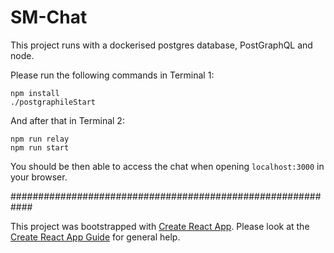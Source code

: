 # SM-Chat

This project runs with a dockerised postgres database, PostGraphQL and node.

Please run the following commands in Terminal 1:
```
npm install
./postgraphileStart
```

And after that in Terminal 2:
```
npm run relay
npm run start
```

You should be then able to access the chat when opening `localhost:3000` in your browser.


############################################################

This project was bootstrapped with [Create React App](https://github.com/facebookincubator/create-react-app).
Please look at the [Create React App Guide](https://github.com/facebookincubator/create-react-app/blob/master/packages/react-scripts/template/README.md) for general help.
